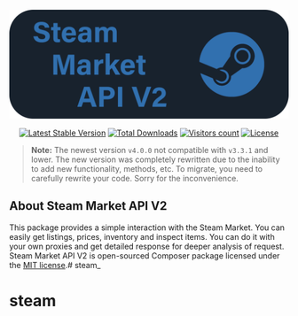 <p align="center"><a href="https://github.com/Allyans3/steam-market-api-v2" target="_blank"><img src="https://raw.githubusercontent.com/Allyans3/steam-market-api-v2/4.x/images/steam-market-api-logo.png" width="600" alt="Steam-market-api-v2"></a></p>

<p align="center">
<a href="https://packagist.org/packages/Allyans3/steam-market-api-v2"><img src="https://img.shields.io/packagist/v/Allyans3/steam-market-api-v2?style=flat-square&logo=Composer" alt="Latest Stable Version"></a>
<a href="https://packagist.org/packages/Allyans3/steam-market-api-v2"><img src="https://img.shields.io/packagist/dt/Allyans3/steam-market-api-v2?style=flat-square&logo=Composer" alt="Total Downloads"></a>
<a href="https://github.com/Allyans3/steam-market-api-v2"><img src="https://hits.seeyoufarm.com/api/count/incr/badge.svg?url=https%3A%2F%2Fgithub.com%2FAllyans3%2Fsteam-market-api-v2&count_bg=%2344CC10&title_bg=%23555555&icon=github.svg&icon_color=%23E7E7E7&title=visitors&edge_flat=true" alt="Visitors count"></a>
<a href="https://github.com/Allyans3/steam-market-api-v2"><img src="https://img.shields.io/packagist/l/Allyans3/steam-market-api-v2?style=flat-square&color=3555555" alt="License"></a>
</p>

> **Note:** The newest version `v4.0.0` not compatible with `v3.3.1` and lower. The new version was completely rewritten due to the inability to add new functionality, methods, etc. To migrate, you need to carefully rewrite your code. Sorry for the inconvenience.  

## About Steam Market API V2

This package provides a simple interaction with the Steam Market. You can easily get listings, prices, inventory and inspect items. You can do it with your own proxies and get detailed response for deeper analysis of request. 
Steam Market API V2 is open-sourced Composer package licensed under the [MIT license](https://opensource.org/licenses/MIT).# steam_
# steam
